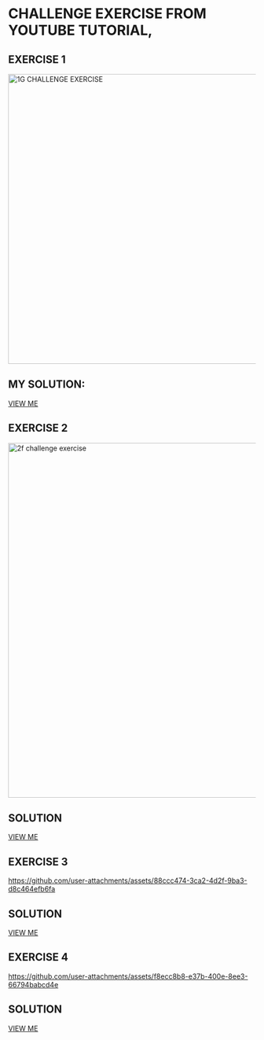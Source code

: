 # CHALLENGE EXERCISE FROM YOUTUBE TUTORIAL, 
## EXERCISE 1
<img width="590" alt="1G CHALLENGE EXERCISE " src="https://github.com/user-attachments/assets/e9b9813b-85e9-4aa7-b781-70f00a9fef69">

## MY SOLUTION:
[VIEW ME](https://ShalomGreen.github.io/html-css-exercises/1g.html)



## EXERCISE 2
<img width="722" alt="2f challenge exercise" src="https://github.com/user-attachments/assets/38d223b5-1208-42f9-82cc-84076cb9629b">


## SOLUTION
[VIEW ME](https://ShalomGreen.github.io/html-css-exercises/2f.html)


## EXERCISE 3
https://github.com/user-attachments/assets/88ccc474-3ca2-4d2f-9ba3-d8c464efb6fa


## SOLUTION
[VIEW ME](https://ShalomGreen.github.io/html-css-exercises/3f.html)



## EXERCISE 4
https://github.com/user-attachments/assets/f8ecc8b8-e37b-400e-8ee3-66794babcd4e

## SOLUTION
[VIEW ME](https://ShalomGreen.github.io/html-css-exercises/4K.html)


